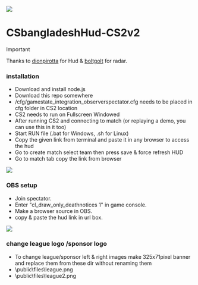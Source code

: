 ![](https://i.postimg.cc/FsfLgg9V/Screenshot-2024-11-22-13-27-35.png)

# CSbangladeshHud-CS2v2
> [!IMPORTANT]
> Thanks to [dionpirotta](https://github.com/dionpirotta/Custom-CSGO-HUD#examples) for Hud & [boltgolt](https://github.com/boltgolt/boltobserv?tab=readme-ov-file) for radar.

### installation
- Download and install node.js
- Download this repo somewhere
- /cfg/gamestate_integration_observerspectator.cfg needs to be placed in cfg folder in CS2 location
- CS2 needs to run on Fullscreen Windowed 
- After running CS2 and connecting to match (or replaying a demo, you can use this in it too)
- Start RUN file (.bat for Windows, .sh for Linux)
- Copy the given link from terminal and paste it in any browser to access the hud
- Go to create match select team then press save & force refresh HUD
- Go to match tab copy the link from browser

![](https://i.postimg.cc/G2SV64wK/image-2023-10-16-190538812.png)

### OBS setup 
- Join spectator.
- Enter "cl_draw_only_deathnotices 1" in game console.
- Make a browser source in OBS.
- copy & paste the hud link in url box.

 ![](https://i.postimg.cc/DfL9L646/image-2023-10-17-105054631.png)

### change league logo /sponsor logo

- To change league/sponsor left & right images make 325x71pixel banner and replace them from these dir without renaming them
- \public\files\league.png
- \public\files\league2.png